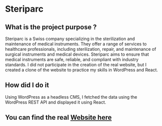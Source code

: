 # Steriparc <Badge type="tip" text="WP/React" />

## What is the project purpose ?

Steriparc is a Swiss company specializing in the sterilization and maintenance of medical instruments. They offer a range of services to healthcare professionals, including sterilization, repair, and maintenance of surgical instruments and medical devices. Steriparc aims to ensure that medical instruments are safe, reliable, and compliant with industry standards.
I did not participate in the creation of the real website, but I created a clone of the website to practice my skills in WordPress and React.


## How did I do it

Using WordPress as a headless CMS, I fetched the data using the WordPress REST API and displayed it using React.

## You can find the real [Website here](https://www.steriparc.ch)
